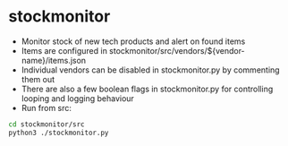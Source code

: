 # stockmonitor
- Monitor stock of new tech products and alert on found items
- Items are configured in stockmonitor/src/vendors/${vendor-name}/items.json
- Individual vendors can be disabled in stockmonitor.py by commenting them out
- There are also a few boolean flags in stockmonitor.py for controlling looping and logging behaviour
- Run from src:
```bash
cd stockmonitor/src
python3 ./stockmonitor.py
```
